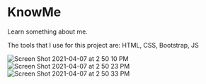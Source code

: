 # KnowMe
Learn something about me.

The tools that I use for this project are:
    HTML, CSS, Bootstrap, JS
    
![Screen Shot 2021-04-07 at 2 50 10 PM](https://user-images.githubusercontent.com/80994897/113918611-a698c480-97b0-11eb-9d88-3ea9fc50d8e6.png)
![Screen Shot 2021-04-07 at 2 50 23 PM](https://user-images.githubusercontent.com/80994897/113918619-a8fb1e80-97b0-11eb-9e00-d33cb45476d2.png)
![Screen Shot 2021-04-07 at 2 50 33 PM](https://user-images.githubusercontent.com/80994897/113918624-a993b500-97b0-11eb-98a1-aa4c3303061e.png)
